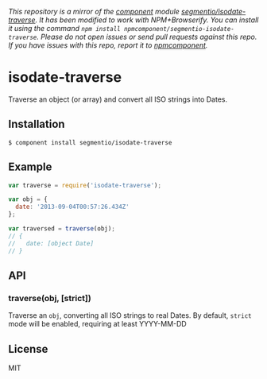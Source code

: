 *This repository is a mirror of the [component](http://component.io) module [segmentio/isodate-traverse](http://github.com/segmentio/isodate-traverse). It has been modified to work with NPM+Browserify. You can install it using the command `npm install npmcomponent/segmentio-isodate-traverse`. Please do not open issues or send pull requests against this repo. If you have issues with this repo, report it to [npmcomponent](https://github.com/airportyh/npmcomponent).*

# isodate-traverse

  Traverse an object (or array) and convert all ISO strings into Dates.

## Installation

    $ component install segmentio/isodate-traverse

## Example

```js
var traverse = require('isodate-traverse');

var obj = {
  date: '2013-09-04T00:57:26.434Z'
};

var traversed = traverse(obj);
// {
//   date: [object Date]
// }
```

## API

### traverse(obj, [strict])
  Traverse an `obj`, converting all ISO strings to real Dates. By default, `strict` mode will be enabled, requiring at least YYYY-MM-DD

## License

  MIT
